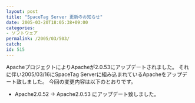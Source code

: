 ```yaml
---
layout: post
title: "SpaceTag Server 更新のお知らせ"
date: 2005-03-20T18:05:38+09:00
categories:
- ソフトウェア
permalink: /2005/03/503/
catch: 
id: 515
---
```

ApacheプロジェクトによりApacheが2.0.53にアップデートされました。
それに伴い2005/03/16にSpaceTag Serverに組み込まれているApacheをアップデート致しました。
今回の変更内容は以下のとおりです。

- Apache2.0.52 -> Apache2.0.53 にアップデート致しました。